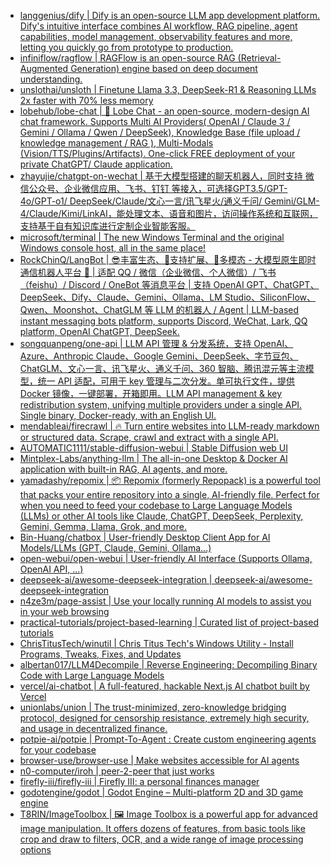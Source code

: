 + [langgenius/dify | Dify is an open-source LLM app development platform. Dify's intuitive interface combines AI workflow, RAG pipeline, agent capabilities, model management, observability features and more, letting you quickly go from prototype to production.](https://github.com//langgenius/dify)
+ [infiniflow/ragflow | RAGFlow is an open-source RAG (Retrieval-Augmented Generation) engine based on deep document understanding.](https://github.com//infiniflow/ragflow)
+ [unslothai/unsloth | Finetune Llama 3.3, DeepSeek-R1 & Reasoning LLMs 2x faster with 70% less memory](https://github.com//unslothai/unsloth)
+ [lobehub/lobe-chat | 🤯 Lobe Chat - an open-source, modern-design AI chat framework. Supports Multi AI Providers( OpenAI / Claude 3 / Gemini / Ollama / Qwen / DeepSeek), Knowledge Base (file upload / knowledge management / RAG ), Multi-Modals (Vision/TTS/Plugins/Artifacts). One-click FREE deployment of your private ChatGPT/ Claude application.](https://github.com//lobehub/lobe-chat)
+ [zhayujie/chatgpt-on-wechat | 基于大模型搭建的聊天机器人，同时支持 微信公众号、企业微信应用、飞书、钉钉 等接入，可选择GPT3.5/GPT-4o/GPT-o1/ DeepSeek/Claude/文心一言/讯飞星火/通义千问/ Gemini/GLM-4/Claude/Kimi/LinkAI，能处理文本、语音和图片，访问操作系统和互联网，支持基于自有知识库进行定制企业智能客服。](https://github.com//zhayujie/chatgpt-on-wechat)
+ [microsoft/terminal | The new Windows Terminal and the original Windows console host, all in the same place!](https://github.com//microsoft/terminal)
+ [RockChinQ/LangBot | 😎丰富生态、🧩支持扩展、🦄多模态 - 大模型原生即时通信机器人平台 🤖 | 适配 QQ / 微信（企业微信、个人微信）/ 飞书（feishu）/ Discord / OneBot 等消息平台 | 支持 OpenAI GPT、ChatGPT、DeepSeek、Dify、Claude、Gemini、Ollama、LM Studio、SiliconFlow、Qwen、Moonshot、ChatGLM 等 LLM 的机器人 / Agent | LLM-based instant messaging bots platform, supports Discord, WeChat, Lark, QQ platform, OpenAI ChatGPT, DeepSeek.](https://github.com//RockChinQ/LangBot)
+ [songquanpeng/one-api | LLM API 管理 & 分发系统，支持 OpenAI、Azure、Anthropic Claude、Google Gemini、DeepSeek、字节豆包、ChatGLM、文心一言、讯飞星火、通义千问、360 智脑、腾讯混元等主流模型，统一 API 适配，可用于 key 管理与二次分发。单可执行文件，提供 Docker 镜像，一键部署，开箱即用。LLM API management & key redistribution system, unifying multiple providers under a single API. Single binary, Docker-ready, with an English UI.](https://github.com//songquanpeng/one-api)
+ [mendableai/firecrawl | 🔥 Turn entire websites into LLM-ready markdown or structured data. Scrape, crawl and extract with a single API.](https://github.com//mendableai/firecrawl)
+ [AUTOMATIC1111/stable-diffusion-webui | Stable Diffusion web UI](https://github.com//AUTOMATIC1111/stable-diffusion-webui)
+ [Mintplex-Labs/anything-llm | The all-in-one Desktop & Docker AI application with built-in RAG, AI agents, and more.](https://github.com//Mintplex-Labs/anything-llm)
+ [yamadashy/repomix | 📦 Repomix (formerly Repopack) is a powerful tool that packs your entire repository into a single, AI-friendly file. Perfect for when you need to feed your codebase to Large Language Models (LLMs) or other AI tools like Claude, ChatGPT, DeepSeek, Perplexity, Gemini, Gemma, Llama, Grok, and more.](https://github.com//yamadashy/repomix)
+ [Bin-Huang/chatbox | User-friendly Desktop Client App for AI Models/LLMs (GPT, Claude, Gemini, Ollama...)](https://github.com//Bin-Huang/chatbox)
+ [open-webui/open-webui | User-friendly AI Interface (Supports Ollama, OpenAI API, ...)](https://github.com//open-webui/open-webui)
+ [deepseek-ai/awesome-deepseek-integration | deepseek-ai/awesome-deepseek-integration](https://github.com//deepseek-ai/awesome-deepseek-integration)
+ [n4ze3m/page-assist | Use your locally running AI models to assist you in your web browsing](https://github.com//n4ze3m/page-assist)
+ [practical-tutorials/project-based-learning | Curated list of project-based tutorials](https://github.com//practical-tutorials/project-based-learning)
+ [ChrisTitusTech/winutil | Chris Titus Tech's Windows Utility - Install Programs, Tweaks, Fixes, and Updates](https://github.com//ChrisTitusTech/winutil)
+ [albertan017/LLM4Decompile | Reverse Engineering: Decompiling Binary Code with Large Language Models](https://github.com//albertan017/LLM4Decompile)
+ [vercel/ai-chatbot | A full-featured, hackable Next.js AI chatbot built by Vercel](https://github.com//vercel/ai-chatbot)
+ [unionlabs/union | The trust-minimized, zero-knowledge bridging protocol, designed for censorship resistance, extremely high security, and usage in decentralized finance.](https://github.com//unionlabs/union)
+ [potpie-ai/potpie | Prompt-To-Agent : Create custom engineering agents for your codebase](https://github.com//potpie-ai/potpie)
+ [browser-use/browser-use | Make websites accessible for AI agents](https://github.com//browser-use/browser-use)
+ [n0-computer/iroh | peer-2-peer that just works](https://github.com//n0-computer/iroh)
+ [firefly-iii/firefly-iii | Firefly III: a personal finances manager](https://github.com//firefly-iii/firefly-iii)
+ [godotengine/godot | Godot Engine – Multi-platform 2D and 3D game engine](https://github.com//godotengine/godot)
+ [T8RIN/ImageToolbox | 🖼️ Image Toolbox is a powerful app for advanced image manipulation. It offers dozens of features, from basic tools like crop and draw to filters, OCR, and a wide range of image processing options](https://github.com//T8RIN/ImageToolbox)
